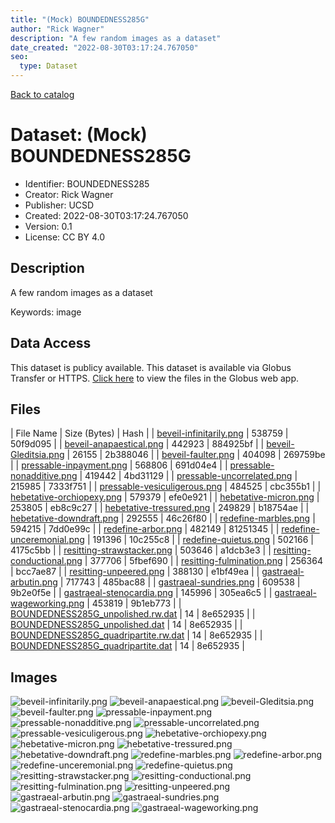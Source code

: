 ```yaml
---
title: "(Mock) BOUNDEDNESS285G"
author: "Rick Wagner"
description: "A few random images as a dataset"
date_created: "2022-08-30T03:17:24.767050"
seo:
  type: Dataset
---
```


[Back to catalog](../#datasets)

# Dataset: (Mock) BOUNDEDNESS285G

- Identifier: BOUNDEDNESS285
- Creator: Rick Wagner
- Publisher: UCSD
- Created: 2022-08-30T03:17:24.767050
- Version: 0.1
- License: CC BY 4.0


## Description
A few random images as a dataset

Keywords: image


## Data Access
This dataset is publicy available.
This dataset is available via Globus Transfer or HTTPS.
[Click here](https://app.globus.org/file-manager?origin_id=385d3079-5121-40bc-a52f-055296497631&origin_path=/public/BOUNDEDNESS285/) to view the files in the Globus web app.


## Files

| File Name | Size (Bytes) | Hash |
| [beveil-infinitarily.png](https://g-062a3c.0ed28.75bc.data.globus.org/public/BOUNDEDNESS285/beveil-infinitarily.png) | 538759 | 50f9d095 |
| [beveil-anapaestical.png](https://g-062a3c.0ed28.75bc.data.globus.org/public/BOUNDEDNESS285/beveil-anapaestical.png) | 442923 | 884925bf |
| [beveil-Gleditsia.png](https://g-062a3c.0ed28.75bc.data.globus.org/public/BOUNDEDNESS285/beveil-Gleditsia.png) | 26155 | 2b388046 |
| [beveil-faulter.png](https://g-062a3c.0ed28.75bc.data.globus.org/public/BOUNDEDNESS285/beveil-faulter.png) | 404098 | 269759be |
| [pressable-inpayment.png](https://g-062a3c.0ed28.75bc.data.globus.org/public/BOUNDEDNESS285/pressable-inpayment.png) | 568806 | 691d04e4 |
| [pressable-nonadditive.png](https://g-062a3c.0ed28.75bc.data.globus.org/public/BOUNDEDNESS285/pressable-nonadditive.png) | 419442 | 4bd31129 |
| [pressable-uncorrelated.png](https://g-062a3c.0ed28.75bc.data.globus.org/public/BOUNDEDNESS285/pressable-uncorrelated.png) | 215985 | 7333f751 |
| [pressable-vesiculigerous.png](https://g-062a3c.0ed28.75bc.data.globus.org/public/BOUNDEDNESS285/pressable-vesiculigerous.png) | 484525 | cbc355b1 |
| [hebetative-orchiopexy.png](https://g-062a3c.0ed28.75bc.data.globus.org/public/BOUNDEDNESS285/hebetative-orchiopexy.png) | 579379 | efe0e921 |
| [hebetative-micron.png](https://g-062a3c.0ed28.75bc.data.globus.org/public/BOUNDEDNESS285/hebetative-micron.png) | 253805 | eb8c9c27 |
| [hebetative-tressured.png](https://g-062a3c.0ed28.75bc.data.globus.org/public/BOUNDEDNESS285/hebetative-tressured.png) | 249829 | b18754ae |
| [hebetative-downdraft.png](https://g-062a3c.0ed28.75bc.data.globus.org/public/BOUNDEDNESS285/hebetative-downdraft.png) | 292555 | 46c26f80 |
| [redefine-marbles.png](https://g-062a3c.0ed28.75bc.data.globus.org/public/BOUNDEDNESS285/redefine-marbles.png) | 594215 | 7dd0e99c |
| [redefine-arbor.png](https://g-062a3c.0ed28.75bc.data.globus.org/public/BOUNDEDNESS285/redefine-arbor.png) | 482149 | 81251345 |
| [redefine-unceremonial.png](https://g-062a3c.0ed28.75bc.data.globus.org/public/BOUNDEDNESS285/redefine-unceremonial.png) | 191396 | 10c255c8 |
| [redefine-quietus.png](https://g-062a3c.0ed28.75bc.data.globus.org/public/BOUNDEDNESS285/redefine-quietus.png) | 502166 | 4175c5bb |
| [resitting-strawstacker.png](https://g-062a3c.0ed28.75bc.data.globus.org/public/BOUNDEDNESS285/resitting-strawstacker.png) | 503646 | a1dcb3e3 |
| [resitting-conductional.png](https://g-062a3c.0ed28.75bc.data.globus.org/public/BOUNDEDNESS285/resitting-conductional.png) | 377706 | 5fbef690 |
| [resitting-fulmination.png](https://g-062a3c.0ed28.75bc.data.globus.org/public/BOUNDEDNESS285/resitting-fulmination.png) | 256364 | bcc7ae87 |
| [resitting-unpeered.png](https://g-062a3c.0ed28.75bc.data.globus.org/public/BOUNDEDNESS285/resitting-unpeered.png) | 388130 | e1bf49ea |
| [gastraeal-arbutin.png](https://g-062a3c.0ed28.75bc.data.globus.org/public/BOUNDEDNESS285/gastraeal-arbutin.png) | 717743 | 485bac88 |
| [gastraeal-sundries.png](https://g-062a3c.0ed28.75bc.data.globus.org/public/BOUNDEDNESS285/gastraeal-sundries.png) | 609538 | 9b2e0f5e |
| [gastraeal-stenocardia.png](https://g-062a3c.0ed28.75bc.data.globus.org/public/BOUNDEDNESS285/gastraeal-stenocardia.png) | 145996 | 305ea6c5 |
| [gastraeal-wageworking.png](https://g-062a3c.0ed28.75bc.data.globus.org/public/BOUNDEDNESS285/gastraeal-wageworking.png) | 453819 | 9b1eb773 |
| [BOUNDEDNESS285G_unpolished.rw.dat](https://g-062a3c.0ed28.75bc.data.globus.org/public/BOUNDEDNESS285/BOUNDEDNESS285G_unpolished.rw.dat) | 14 | 8e652935 |
| [BOUNDEDNESS285G_unpolished.dat](https://g-062a3c.0ed28.75bc.data.globus.org/public/BOUNDEDNESS285/BOUNDEDNESS285G_unpolished.dat) | 14 | 8e652935 |
| [BOUNDEDNESS285G_quadripartite.rw.dat](https://g-062a3c.0ed28.75bc.data.globus.org/public/BOUNDEDNESS285/BOUNDEDNESS285G_quadripartite.rw.dat) | 14 | 8e652935 |
| [BOUNDEDNESS285G_quadripartite.dat](https://g-062a3c.0ed28.75bc.data.globus.org/public/BOUNDEDNESS285/BOUNDEDNESS285G_quadripartite.dat) | 14 | 8e652935 |



## Images
![beveil-infinitarily.png](https://g-062a3c.0ed28.75bc.data.globus.org/public/BOUNDEDNESS285/beveil-infinitarily.png) ![beveil-anapaestical.png](https://g-062a3c.0ed28.75bc.data.globus.org/public/BOUNDEDNESS285/beveil-anapaestical.png) ![beveil-Gleditsia.png](https://g-062a3c.0ed28.75bc.data.globus.org/public/BOUNDEDNESS285/beveil-Gleditsia.png) ![beveil-faulter.png](https://g-062a3c.0ed28.75bc.data.globus.org/public/BOUNDEDNESS285/beveil-faulter.png) ![pressable-inpayment.png](https://g-062a3c.0ed28.75bc.data.globus.org/public/BOUNDEDNESS285/pressable-inpayment.png) ![pressable-nonadditive.png](https://g-062a3c.0ed28.75bc.data.globus.org/public/BOUNDEDNESS285/pressable-nonadditive.png) ![pressable-uncorrelated.png](https://g-062a3c.0ed28.75bc.data.globus.org/public/BOUNDEDNESS285/pressable-uncorrelated.png) ![pressable-vesiculigerous.png](https://g-062a3c.0ed28.75bc.data.globus.org/public/BOUNDEDNESS285/pressable-vesiculigerous.png) ![hebetative-orchiopexy.png](https://g-062a3c.0ed28.75bc.data.globus.org/public/BOUNDEDNESS285/hebetative-orchiopexy.png) ![hebetative-micron.png](https://g-062a3c.0ed28.75bc.data.globus.org/public/BOUNDEDNESS285/hebetative-micron.png) ![hebetative-tressured.png](https://g-062a3c.0ed28.75bc.data.globus.org/public/BOUNDEDNESS285/hebetative-tressured.png) ![hebetative-downdraft.png](https://g-062a3c.0ed28.75bc.data.globus.org/public/BOUNDEDNESS285/hebetative-downdraft.png) ![redefine-marbles.png](https://g-062a3c.0ed28.75bc.data.globus.org/public/BOUNDEDNESS285/redefine-marbles.png) ![redefine-arbor.png](https://g-062a3c.0ed28.75bc.data.globus.org/public/BOUNDEDNESS285/redefine-arbor.png) ![redefine-unceremonial.png](https://g-062a3c.0ed28.75bc.data.globus.org/public/BOUNDEDNESS285/redefine-unceremonial.png) ![redefine-quietus.png](https://g-062a3c.0ed28.75bc.data.globus.org/public/BOUNDEDNESS285/redefine-quietus.png) ![resitting-strawstacker.png](https://g-062a3c.0ed28.75bc.data.globus.org/public/BOUNDEDNESS285/resitting-strawstacker.png) ![resitting-conductional.png](https://g-062a3c.0ed28.75bc.data.globus.org/public/BOUNDEDNESS285/resitting-conductional.png) ![resitting-fulmination.png](https://g-062a3c.0ed28.75bc.data.globus.org/public/BOUNDEDNESS285/resitting-fulmination.png) ![resitting-unpeered.png](https://g-062a3c.0ed28.75bc.data.globus.org/public/BOUNDEDNESS285/resitting-unpeered.png) ![gastraeal-arbutin.png](https://g-062a3c.0ed28.75bc.data.globus.org/public/BOUNDEDNESS285/gastraeal-arbutin.png) ![gastraeal-sundries.png](https://g-062a3c.0ed28.75bc.data.globus.org/public/BOUNDEDNESS285/gastraeal-sundries.png) ![gastraeal-stenocardia.png](https://g-062a3c.0ed28.75bc.data.globus.org/public/BOUNDEDNESS285/gastraeal-stenocardia.png) ![gastraeal-wageworking.png](https://g-062a3c.0ed28.75bc.data.globus.org/public/BOUNDEDNESS285/gastraeal-wageworking.png) 



